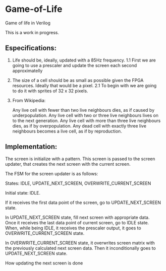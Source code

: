 # Game-of-Life
Game of life in Verilog

This is a work in progress.

## Especifications:

1. Life should be, ideally, updated with a 85Hz frequency. 
1.1 First we are going to use a prescaler and update the screen each second approximatelly
2. The size of a cell should be as small as possible given the FPGA resources. Ideally that would be a pixel.
2.1 To begin with we are going to do it with sprites of 32 x 32 pixels.
3. From Wikipedia:

    Any live cell with fewer than two live neighbours dies, as if caused by underpopulation.
    Any live cell with two or three live neighbours lives on to the next generation.
    Any live cell with more than three live neighbours dies, as if by overpopulation.
    Any dead cell with exactly three live neighbours becomes a live cell, as if by reproduction.

## Implementation:

The screen is initialize with a pattern. This screen is passed to the screen updater, that creates the next screen with the current screen.

The FSM for the screen updater is as follows:

States: IDLE, UPDATE_NEXT_SCREEN, OVERWRITE_CURRENT_SCREEN

Initial state: IDLE.

If it receives the first data point of the screen, go to UPDATE_NEXT_SCREEN state.

In UPDATE_NEXT_SCREEN state, fill next screen with appropriate data.
Once it receives the last data point of current screen, go to IDLE state.
When, while being IDLE, it receives the prescaler output, it goes to OVERWRITE_CURRENT_SCREEN state.

In OVERWRITE_CURRENT_SCREEN state, it overwrites screen matrix with the previously calculated next screen data.
Then it inconditionally goes to UPDATE_NEXT_SCREEN state.

How updating the next screen is done

